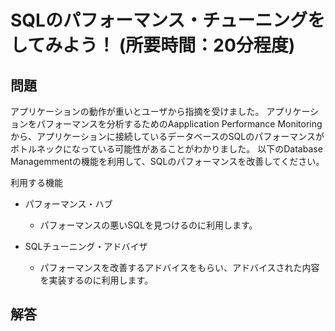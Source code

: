 # SQLのパフォーマンス・チューニングをしてみよう！ (所要時間：20分程度)


## 問題
アプリケーションの動作が重いとユーザから指摘を受けました。
アプリケーションをパフォーマンスを分析するためのAapplication Performance Monitoringから、アプリケーションに接続しているデータベースのSQLのパフォーマンスがボトルネックになっている可能性があることがわかりました。
以下のDatabase Managemmentの機能を利用して、SQLのパフォーマンスを改善してください。

利用する機能
 - パフォーマンス・ハブ
   - パフォーマンスの悪いSQLを見つけるのに利用します。
   
 - SQLチューニング・アドバイザ
   - パフォーマンスを改善するアドバイスをもらい、アドバイスされた内容を実装するのに利用します。

## 解答
